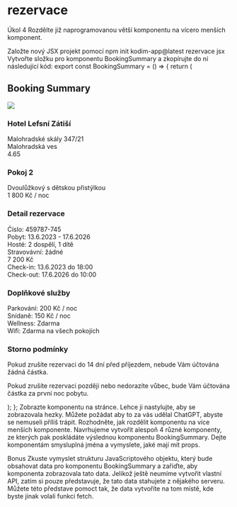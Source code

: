 # rezervace

Úkol 4
Rozdělte již naprogramovanou větší komponentu na vícero menších komponent.

Založte nový JSX projekt pomocí
npm init kodim-app@latest rezervace jsx
Vytvořte složku pro komponentu BookingSummary a zkopírujte do ní následující kód:
export const BookingSummary = () => {
  return (
    <div className="summary">
      <h2>Booking Summary</h2>
      <div className="summary__head">
        <img
          className="summary__photo"
          src="https://images.unsplash.com/photo-1582719478250-c89cae4dc85b?w=960"
        />
        <div className="summary__head-property">
          <h3 className="summary__name">Hotel Lefsní Zátiší</h3>
          <div className="summary__adress">Malohradské skály 347/21</div>
          <div className="summary__city">Malohradská ves</div>
          <div className="summary__rating">4.65</div>
        </div>
        <div className="summary__head-room">
          <h3 className="summary__name">Pokoj 2</h3>
          <div className="summary__room-type">
            Dvoulůžkový s dětskou přistýlkou
          </div>
          <div className="summary__room-price">1 800 Kč / noc</div>
        </div>
      </div>
      <div className="summary__detail">
        <h3>Detail rezervace</h3>
        <div className="summary__number">Ćíslo: 459787-745</div>
        <div className="summary__dates">Pobyt: 13.6.2023 - 17.6.2026</div>
        <div className="summary__guests">Hosté: 2 dospělí, 1 dítě</div>
        <div className="summary__services">Stravovávní: žádné</div>
        <div className="summary__room-total">7 200 Kč</div>
        <div className="summary__check-in">Check-in: 13.6.2023 do 18:00</div>
        <div className="summary__check-out">
          Check-out: 17.6.2026 do 10:00
        </div>
      </div>
      <div className="summary__services">
        <h3>Doplňkové služby</h3>
        <div className="summary__service">Parkování: 200 Kč / noc</div>
        <div className="summary__service">Snídaně: 150 Kč / noc</div>
        <div className="summary__service">Wellness: Zdarma</div>
        <div className="summary__service">
          Wifi: Zdarma na všech pokojích
        </div>
      </div>
      <div className="summary__cancal">
        <h3>Storno podmínky</h3>
        <div className="summary__cancel-text">
          <p>
            Pokud zrušíte rezervaci do 14 dní před příjezdem, nebude Vám
            účtována žádná částka.
          </p>
          <p>
            Pokud zrušíte rezervaci později nebo nedorazíte vůbec, bude Vám
            účtována částka za první noc pobytu.
          </p>
        </div>
      </div>
    </div>
  );
};
Zobrazte komponentu na stránce. Lehce ji nastylujte, aby se zobrazovala hezky. Můžete požádat aby to za vás udělal ChatGPT, abyste se nemuseli příliš trápit.
Rozhodněte, jak rozdělit komponentu na více menších komponente. Navrhujeme vytvořit alespoň 4 různé komponenty, 
ze kterých pak poskládáte výslednou komponentu BookingSummary. Dejte komponentám smysluplná jména a vymyslete, jaké mají mít props.

Bonus
Zkuste vymyslet strukturu JavaScriptového objektu, který bude obsahovat data pro komponentu BookingSummary a zařiďte, aby komponenta zobrazovala tato data.
Jelikož ještě neumíme vytvořit vlastní API, zatím si pouze představuje, že tato data stahujete z nějakého serveru. 
Můžete této představe pomoct tak, že data vytvoříte na tom místě, kde byste jinak volali funkci fetch.
